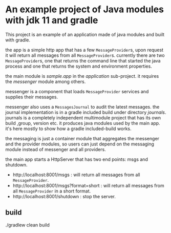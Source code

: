 # An example project of Java modules with jdk 11 and gradle

This project is an example of an application made of java modules and built with gradle.

the app is a simple http app that has a few `MessageProvider`s, upon request it will return all messages from
all `MessageProvider`s. currently there are two `MessageProvider`s, one that returns the command line that started the
java process and one that returns the system and environment properties.

the main module is *sample.app* in the *application* sub-project. it requires the *messenger* module among others.

messenger is a component that loads `MessageProvider` services and supplies their messages.

messenger also uses a `MessagesJournal` to audit the latest messages. the journal implementation is in a gradle included
build under directory *journals*. journals is a completely independent multimodule project that has its own build
,group, version etc. it produces java modules used by the main app. it's here mostly to show how a gradle included-build
works.

the messaging is just a container module that aggregates the messenger and the provider modules, so users can just
depend on the messaging module instead of messenger and all providers.

the main app starts a HttpServer that has two end points: msgs and shutdown.

- http://localhost:8001/msgs :
  will return all messages from all `MessageProvider`.
- http://localhost:8001/msgs?format=short :
  will return all messages from all `MessageProvider` in a short format.
- http://localhost:8001/shutdown :
  stop the server.

## build

./gradlew clean build